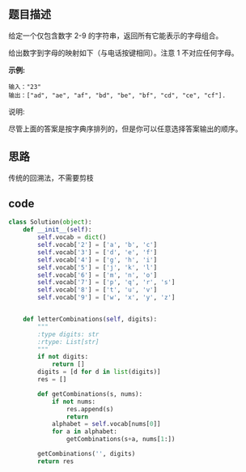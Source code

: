 ## 题目描述

给定一个仅包含数字 2-9 的字符串，返回所有它能表示的字母组合。

给出数字到字母的映射如下（与电话按键相同）。注意 1 不对应任何字母。

**示例:**

    输入："23"
    输出：["ad", "ae", "af", "bd", "be", "bf", "cd", "ce", "cf"].

说明:

尽管上面的答案是按字典序排列的，但是你可以任意选择答案输出的顺序。

## 思路

传统的回溯法，不需要剪枝

## code

```python
class Solution(object):
    def __init__(self):
        self.vocab = dict()
        self.vocab['2'] = ['a', 'b', 'c']
        self.vocab['3'] = ['d', 'e', 'f']
        self.vocab['4'] = ['g', 'h', 'i']
        self.vocab['5'] = ['j', 'k', 'l']
        self.vocab['6'] = ['m', 'n', 'o']
        self.vocab['7'] = ['p', 'q', 'r', 's']
        self.vocab['8'] = ['t', 'u', 'v']
        self.vocab['9'] = ['w', 'x', 'y', 'z']


    def letterCombinations(self, digits):
        """
        :type digits: str
        :rtype: List[str]
        """
        if not digits:
            return []
        digits = [d for d in list(digits)]
        res = []

        def getCombinations(s, nums):
            if not nums:
                res.append(s)
                return
            alphabet = self.vocab[nums[0]]
            for a in alphabet:
                getCombinations(s+a, nums[1:])

        getCombinations('', digits)
        return res

```